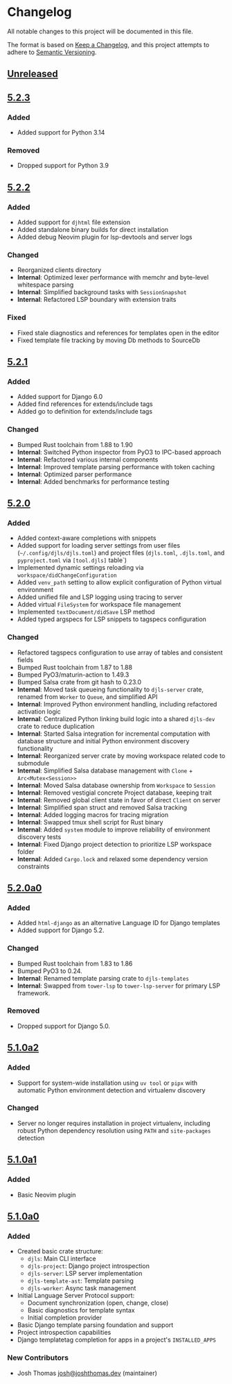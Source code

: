 # Changelog

All notable changes to this project will be documented in this file.

The format is based on [Keep a Changelog](https://keepachangelog.com/en/1.0.0/),
and this project attempts to adhere to [Semantic Versioning](https://semver.org/spec/v2.0.0.html).

<!--
## [${version}]
### Added - for new features
### Changed - for changes in existing functionality
### Deprecated - for soon-to-be removed features
### Removed - for now removed features
### Fixed - for any bug fixes
### Security - in case of vulnerabilities
[${version}]: https://github.com/joshuadavidthomas/django-language-server/releases/tag/v${version}
-->

## [Unreleased]

## [5.2.3]

### Added

- Added support for Python 3.14

### Removed

- Dropped support for Python 3.9

## [5.2.2]

### Added

- Added support for `djhtml` file extension
- Added standalone binary builds for direct installation
- Added debug Neovim plugin for lsp-devtools and server logs

### Changed

- Reorganized clients directory
- **Internal**: Optimized lexer performance with memchr and byte-level whitespace parsing
- **Internal**: Simplified background tasks with `SessionSnapshot`
- **Internal**: Refactored LSP boundary with extension traits

### Fixed

- Fixed stale diagnostics and references for templates open in the editor
- Fixed template file tracking by moving Db methods to SourceDb

## [5.2.1]

### Added

- Added support for Django 6.0
- Added find references for extends/include tags
- Added go to definition for extends/include tags

### Changed

- Bumped Rust toolchain from 1.88 to 1.90
- **Internal**: Switched Python inspector from PyO3 to IPC-based approach
- **Internal**: Refactored various internal components
- **Internal**: Improved template parsing performance with token caching
- **Internal**: Optimized parser performance
- **Internal**: Added benchmarks for performance testing

## [5.2.0]

### Added

- Added context-aware completions with snippets
- Added support for loading server settings from user files (`~/.config/djls/djls.toml`) and project files (`djls.toml`, `.djls.toml`, and `pyproject.toml` via `[tool.djls]` table`)
- Implemented dynamic settings reloading via `workspace/didChangeConfiguration`
- Added `venv_path` setting to allow explicit configuration of Python virtual environment
- Added unified file and LSP logging using tracing to server
- Added virtual `FileSystem` for workspace file management
- Implemented `textDocument/didSave` LSP method
- Added typed argspecs for LSP snippets to tagspecs configuration

### Changed

- Refactored tagspecs configuration to use array of tables and consistent fields
- Bumped Rust toolchain from 1.87 to 1.88
- Bumped PyO3/maturin-action to 1.49.3
- Bumped Salsa crate from git hash to 0.23.0
- **Internal**: Moved task queueing functionality to `djls-server` crate, renamed from `Worker` to `Queue`, and simplified API
- **Internal**: Improved Python environment handling, including refactored activation logic
- **Internal**: Centralized Python linking build logic into a shared `djls-dev` crate to reduce duplication
- **Internal**: Started Salsa integration for incremental computation with database structure and initial Python environment discovery functionality
- **Internal**: Reorganized server crate by moving workspace related code to submodule
- **Internal**: Simplified Salsa database management with `Clone` + `Arc<Mutex<Session>>`
- **Internal**: Moved Salsa database ownership from `Workspace` to `Session`
- **Internal**: Removed vestigial concrete Project database, keeping trait
- **Internal**: Removed global client state in favor of direct `Client` on server
- **Internal**: Simplified span struct and removed Salsa tracking
- **Internal**: Added logging macros for tracing migration
- **Internal**: Swapped tmux shell script for Rust binary
- **Internal**: Added `system` module to improve reliability of environment discovery tests
- **Internal**: Fixed Django project detection to prioritize LSP workspace folder
- **Internal**: Added `Cargo.lock` and relaxed some dependency version constraints

## [5.2.0a0]

### Added

- Added `html-django` as an alternative Language ID for Django templates
- Added support for Django 5.2.

### Changed

- Bumped Rust toolchain from 1.83 to 1.86
- Bumped PyO3 to 0.24.
- **Internal**: Renamed template parsing crate to `djls-templates`
- **Internal**: Swapped from `tower-lsp` to `tower-lsp-server` for primary LSP framework.

### Removed

- Dropped support for Django 5.0.

## [5.1.0a2]

### Added

- Support for system-wide installation using `uv tool` or `pipx` with automatic Python environment detection and virtualenv discovery

### Changed

- Server no longer requires installation in project virtualenv, including robust Python dependency resolution using `PATH` and `site-packages` detection

## [5.1.0a1]

### Added

- Basic Neovim plugin

## [5.1.0a0]

### Added

- Created basic crate structure:
    - `djls`: Main CLI interface
    - `djls-project`: Django project introspection
    - `djls-server`: LSP server implementation
    - `djls-template-ast`: Template parsing
    - `djls-worker`: Async task management
- Initial Language Server Protocol support:
    - Document synchronization (open, change, close)
    - Basic diagnostics for template syntax
    - Initial completion provider
- Basic Django template parsing foundation and support
- Project introspection capabilities
- Django templatetag completion for apps in a project's `INSTALLED_APPS`

### New Contributors

- Josh Thomas <josh@joshthomas.dev> (maintainer)

[unreleased]: https://github.com/joshuadavidthomas/django-language-server/compare/v5.2.3...HEAD
[5.1.0a0]: https://github.com/joshuadavidthomas/django-language-server/releases/tag/v5.1.0a0
[5.1.0a1]: https://github.com/joshuadavidthomas/django-language-server/releases/tag/v5.1.0a1
[5.1.0a2]: https://github.com/joshuadavidthomas/django-language-server/releases/tag/v5.1.0a2
[5.2.0a0]: https://github.com/joshuadavidthomas/django-language-server/releases/tag/v5.2.0a0
[5.2.0]: https://github.com/joshuadavidthomas/django-language-server/releases/tag/v5.2.0
[5.2.1]: https://github.com/joshuadavidthomas/django-language-server/releases/tag/v5.2.1
[5.2.2]: https://github.com/joshuadavidthomas/django-language-server/releases/tag/v5.2.2
[5.2.3]: https://github.com/joshuadavidthomas/django-language-server/releases/tag/v5.2.3
